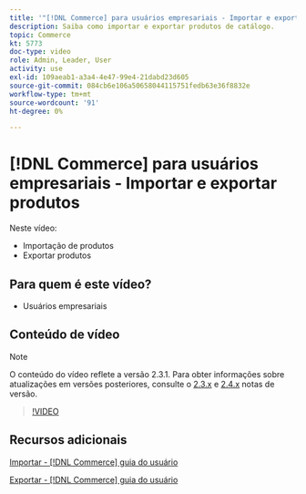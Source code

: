 ```yaml
---
title: '"[!DNL Commerce] para usuários empresariais - Importar e exportar produtos"'
description: Saiba como importar e exportar produtos de catálogo.
topic: Commerce
kt: 5773
doc-type: video
role: Admin, Leader, User
activity: use
exl-id: 109aeab1-a3a4-4e47-99e4-21dabd23d605
source-git-commit: 084cb6e106a50658044115751fedb63e36f8832e
workflow-type: tm+mt
source-wordcount: '91'
ht-degree: 0%

---
```


# [!DNL Commerce] para usuários empresariais - Importar e exportar produtos

Neste vídeo:

- Importação de produtos
- Exportar produtos

## Para quem é este vídeo?

- Usuários empresariais

## Conteúdo de vídeo

>[!NOTE]
>
>O conteúdo do vídeo reflete a versão 2.3.1. Para obter informações sobre atualizações em versões posteriores, consulte o [ 2.3.x](https://devdocs.magento.com/guides/v2.3/release-notes/bk-release-notes.html) e [2.4.x](https://devdocs.magento.com/guides/v2.4/release-notes/bk-release-notes.html) notas de versão.

>[!VIDEO](https://video.tv.adobe.com/v/35958?quality=12&learn=on)

## Recursos adicionais

[Importar - [!DNL Commerce] guia do usuário](https://docs.magento.com/user-guide/system/data-import.html)

[Exportar - [!DNL Commerce] guia do usuário](https://docs.magento.com/user-guide/system/data-export.html)
